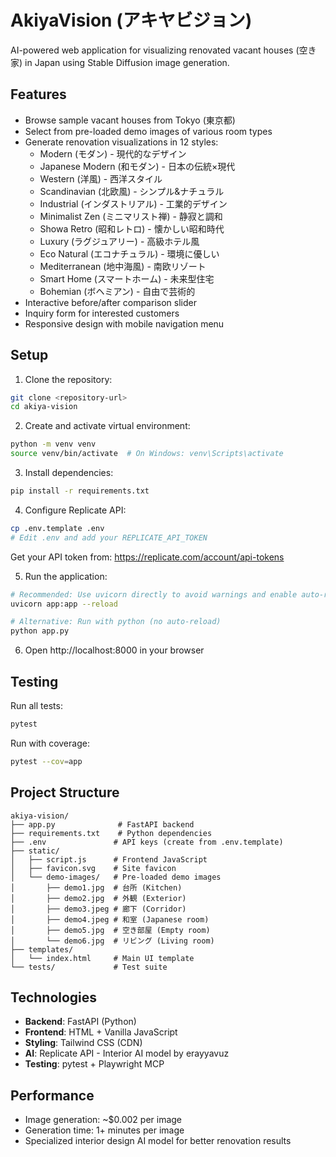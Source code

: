 # AkiyaVision (アキヤビジョン)

AI-powered web application for visualizing renovated vacant houses (空き家) in Japan using Stable Diffusion image generation.

## Features

- Browse sample vacant houses from Tokyo (東京都)
- Select from pre-loaded demo images of various room types
- Generate renovation visualizations in 12 styles:
  - Modern (モダン) - 現代的なデザイン
  - Japanese Modern (和モダン) - 日本の伝統×現代
  - Western (洋風) - 西洋スタイル
  - Scandinavian (北欧風) - シンプル&ナチュラル
  - Industrial (インダストリアル) - 工業的デザイン
  - Minimalist Zen (ミニマリスト禅) - 静寂と調和
  - Showa Retro (昭和レトロ) - 懐かしい昭和時代
  - Luxury (ラグジュアリー) - 高級ホテル風
  - Eco Natural (エコナチュラル) - 環境に優しい
  - Mediterranean (地中海風) - 南欧リゾート
  - Smart Home (スマートホーム) - 未来型住宅
  - Bohemian (ボヘミアン) - 自由で芸術的
- Interactive before/after comparison slider
- Inquiry form for interested customers
- Responsive design with mobile navigation menu

## Setup

1. Clone the repository:
```bash
git clone <repository-url>
cd akiya-vision
```

2. Create and activate virtual environment:
```bash
python -m venv venv
source venv/bin/activate  # On Windows: venv\Scripts\activate
```

3. Install dependencies:
```bash
pip install -r requirements.txt
```

4. Configure Replicate API:
```bash
cp .env.template .env
# Edit .env and add your REPLICATE_API_TOKEN
```

Get your API token from: https://replicate.com/account/api-tokens

5. Run the application:
```bash
# Recommended: Use uvicorn directly to avoid warnings and enable auto-reload
uvicorn app:app --reload

# Alternative: Run with python (no auto-reload)
python app.py
```

6. Open http://localhost:8000 in your browser

## Testing

Run all tests:
```bash
pytest
```

Run with coverage:
```bash
pytest --cov=app
```

## Project Structure

```
akiya-vision/
├── app.py              # FastAPI backend
├── requirements.txt    # Python dependencies
├── .env               # API keys (create from .env.template)
├── static/
│   ├── script.js      # Frontend JavaScript
│   ├── favicon.svg    # Site favicon
│   └── demo-images/   # Pre-loaded demo images
│       ├── demo1.jpg  # 台所 (Kitchen)
│       ├── demo2.jpg  # 外観 (Exterior)
│       ├── demo3.jpeg # 廊下 (Corridor)
│       ├── demo4.jpeg # 和室 (Japanese room)
│       ├── demo5.jpg  # 空き部屋 (Empty room)
│       └── demo6.jpg  # リビング (Living room)
├── templates/
│   └── index.html     # Main UI template
└── tests/             # Test suite
```

## Technologies

- **Backend**: FastAPI (Python)
- **Frontend**: HTML + Vanilla JavaScript
- **Styling**: Tailwind CSS (CDN)
- **AI**: Replicate API - Interior AI model by erayyavuz
- **Testing**: pytest + Playwright MCP

## Performance

- Image generation: ~$0.002 per image
- Generation time: 1+ minutes per image
- Specialized interior design AI model for better renovation results